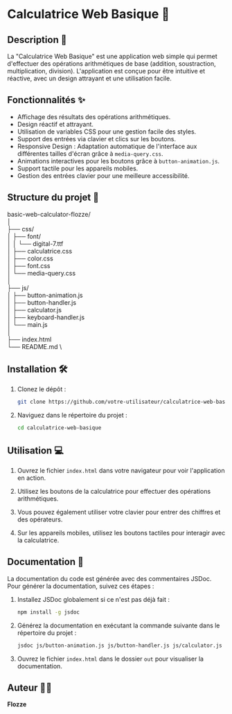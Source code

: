# Calculatrice Web Basique 🧮

## Description 📝

La "Calculatrice Web Basique" est une application web simple qui permet d'effectuer des opérations arithmétiques de base (addition, soustraction, multiplication, division). L'application est conçue pour être intuitive et réactive, avec un design attrayant et une utilisation facile.

## Fonctionnalités ✨

- Affichage des résultats des opérations arithmétiques.
- Design réactif et attrayant.
- Utilisation de variables CSS pour une gestion facile des styles.
- Support des entrées via clavier et clics sur les boutons.
- Responsive Design : Adaptation automatique de l'interface aux différentes tailles d'écran grâce à `media-query.css`.
- Animations interactives pour les boutons grâce à `button-animation.js`.
- Support tactile pour les appareils mobiles.
- Gestion des entrées clavier pour une meilleure accessibilité.

## Structure du projet 📂

basic-web-calculator-flozze/ \
│ \
├── css/ \
│ ├── font/ \
│ │ └── digital-7.ttf \
│ ├── calculatrice.css \
│ ├── color.css \
│ ├── font.css \
│ └── media-query.css \
│ \
├── js/ \
│ ├── button-animation.js \
│ ├── button-handler.js \
│ ├── calculator.js \
│ ├── keyboard-handler.js \
│ └── main.js \
│ \
├── index.html \
└── README.md \

## Installation 🛠️

1. Clonez le dépôt :

   ```bash
   git clone https://github.com/votre-utilisateur/calculatrice-web-basique.git
   ```

2. Naviguez dans le répertoire du projet :
   ```bash
   cd calculatrice-web-basique
   ```

## Utilisation 💻

1. Ouvrez le fichier `index.html` dans votre navigateur pour voir l'application en action.

2. Utilisez les boutons de la calculatrice pour effectuer des opérations arithmétiques.

3. Vous pouvez également utiliser votre clavier pour entrer des chiffres et des opérateurs.

4. Sur les appareils mobiles, utilisez les boutons tactiles pour interagir avec la calculatrice.

## Documentation 📖

La documentation du code est générée avec des commentaires JSDoc. Pour générer la documentation, suivez ces étapes :

1. Installez JSDoc globalement si ce n'est pas déjà fait :

   ```bash
   npm install -g jsdoc
   ```

2. Générez la documentation en exécutant la commande suivante dans le répertoire du projet :

   ```bash
   jsdoc js/button-animation.js js/button-handler.js js/calculator.js js/keyboard-handler.js js/main.js
   ```

3. Ouvrez le fichier `index.html` dans le dossier `out` pour visualiser la documentation.

## Auteur 👨‍💻

**Flozze**
